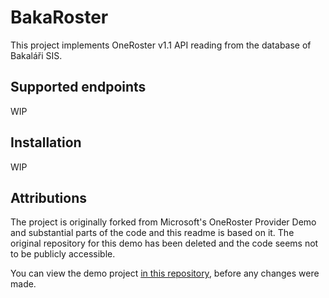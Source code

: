 ﻿# BakaRoster

This project implements OneRoster v1.1 API reading from the database of Bakaláři SIS.


## Supported endpoints
WIP

## Installation
WIP
## Attributions

The project is originally forked from Microsoft's OneRoster Provider Demo and substantial parts of the code and this readme is based on it. The original repository for this demo has been deleted and the code seems not to be publicly accessible.

You can view the demo project [in this repository](https://github.com/chuckzel/BakaRoster/tree/ms-demo), before any changes were made.
